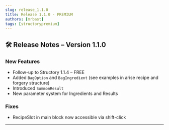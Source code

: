 ```yaml
---
slug: release_1.1.0
title: Release 1.1.0 - PREMIUM
authors: [mrbast]
tags: [structorypremium]
---
```


## 🛠️ Release Notes – Version 1.1.0

### New Features
- Follow-up to Structory 1.1.4 – FREE
- Added `BagOption` and `BagIngredient` (see examples in arise recipe and forgery structure)
- Introduced `SummonResult`
- New parameter system for Ingredients and Results

### Fixes
- RecipeSlot in main block now accessible via shift-click

---